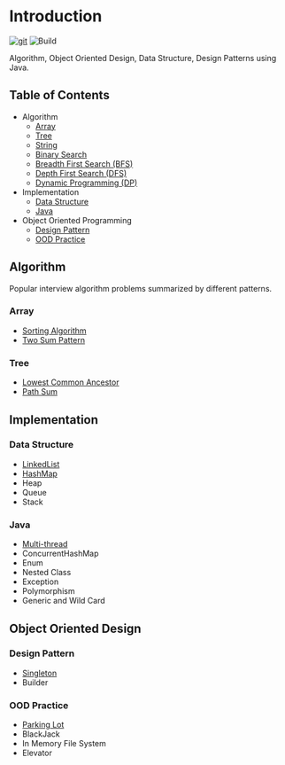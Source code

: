 # Introduction

[![git](https://badgen.net/badge/git/zdong1995/blue?icon=github)](https://github.com/zdong1995/) ![Build](https://github.com/zdong1995/coding-interview/workflows/Build/badge.svg)

Algorithm, Object Oriented Design, Data Structure, Design Patterns using Java.

## Table of Contents

* Algorithm
  * [Array](docs/algorithm/array/)
  * [Tree](docs/algorithm/tree/)
  * [String](docs/algorithm/string)
  * [Binary Search](docs/algorithm/binary-search)
  * [Breadth First Search \(BFS\)](docs/algorithm/bfs)
  * [Depth First Search \(DFS\)](docs/algorithm/dfs)
  * [Dynamic Programming \(DP\)](docs/algorithm/dp)
* Implementation
  * [Data Structure](docs/implementation/data-structure)
  * [Java](docs/implementation/java)
* Object Oriented Programming
  * [Design Pattern](docs/object-oriented-design/designpattern)
  * [OOD Practice](docs/object-oriented-design/ood)

## Algorithm

Popular interview algorithm problems summarized by different patterns.

### Array

* [Sorting Algorithm](docs/algorithm/array/1.1-sorting-algorithm.md)
* [Two Sum Pattern](docs/algorithm/array/1.2-two-sum.md)

### Tree

* [Lowest Common Ancestor](docs/algorithm/tree/2.1-lca.md)
* [Path Sum](docs/algorithm/tree/2.2-path-sum.md)

## Implementation

### Data Structure

* [LinkedList](docs/implementation/data-structure/1.1-linkedlist.md)
* [HashMap](docs/implementation/data-structure/1.2-hashmap.md)
* Heap
* Queue
* Stack

### Java

* [Multi-thread](docs/implementation/java/2.1-multi-thread.md)
* ConcurrentHashMap
* Enum
* Nested Class
* Exception
* Polymorphism
* Generic and Wild Card

## Object Oriented Design

### Design Pattern

* [Singleton](docs/object-oriented-design/designpattern/1.1-singleton.md)
* Builder

### OOD Practice

* [Parking Lot](docs/object-oriented-design/ood/2.1-parking-lot.md)
* BlackJack
* In Memory File System
* Elevator

